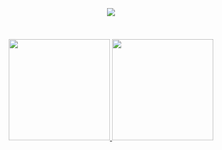 <p align="center">
    <a href="https://github.com/ozcanyarimdunya?tab=repositories&language=python">
        <img src="https://img.shields.io/badge/I%20am%20a%20Python%20developer-14354C.svg?&style=for-the-badge&logo=python&logoColor=white"/>
    </a>  
</p>
<br>
<p align="center">
    <a href="http://semiworld.org/" target="_blank">
        <img height="200em" src="https://github-readme-stats.vercel.app/api?username=ozcanyarimdunya&count_private=true&show_icons=true&theme=dark"/>
        <img height="200em" src="https://github-readme-stats.vercel.app/api/top-langs/?username=ozcanyarimdunya&theme=dark&hide=tex,css"/>
    </a>
</p>

